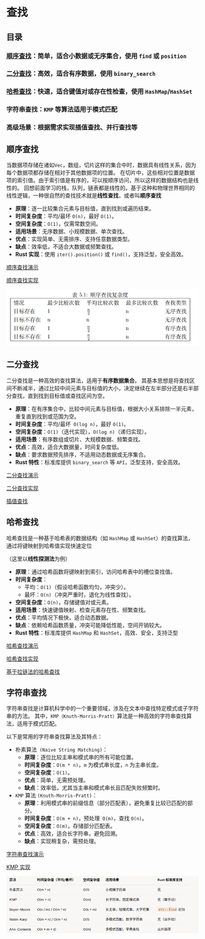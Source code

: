 # 查找

## 目录
 ### [顺序查找](#顺序查找)：简单，适合小数据或无序集合，使用 `find` 或 `position`
 ### [二分查找](#二分查找)：高效，适合有序数据，使用 `binary_search`
 ### [哈希查找](#哈希查找)：快速，适合键值对或存在性检查，使用 `HashMap`/`HashSet`
 ### 字符串查找：`KMP` 等算法适用于模式匹配
 ### 高级场景：根据需求实现插值查找、并行查找等

## 顺序查找

当数据项存储在诸如`Vec`，数组，切片这样的集合中时，数据具有线性关系，因为每个数据项都存储在相对于其他数据项的位置。
在切片中，这些相对位置是数据项的索引值。由于索引值是有序的，可以按顺序访问，所以这样的数据结构也是线性的。
回想前面学习的栈，队列，链表都是线性的。基于这种和物理世界相同的线性逻辑，一种很自然的查找技术就是**线性查找**，或者叫**顺序查找**

- **原理**：逐一比较集合元素与目标值，直到找到或遍历结束。
- **时间复杂度**：平均/最坏 `O(n)`，最好 `O(1)`。
- **空间复杂度**：`O(1)`，仅需常数空间。
- **适用场景**：无序数据、小规模数据、单次查找。
- **优点**：实现简单、无需排序、支持任意数据类型。
- **缺点**：效率低，不适合大数据或频繁查找。
- **Rust 实现**：使用 `iter().position()` 或 `find()`，支持泛型，安全高效。

[顺序查找演示](./data_struct/search_algorithm/src/sequential_search_example.rs)

[顺序查找实现](./data_struct/search_algorithm/src/sequential_search_achieve.rs)


![顺序查找复杂度.png](image/查找算法/img.png)

## 二分查找
二分查找是一种高效的查找算法，适用于**有序数据集合**。
其基本思想是将查找区间不断减半，通过比较中间元素与目标值的大小，决定继续在左半部分还是右半部分查找，直到找到目标值或查找区间为空。

- **原理**：在有序集合中，比较中间元素与目标值，根据大小关系排除一半元素，重复直到找到或范围为空。
- **时间复杂度**：平均/最坏` O(log n)`，最好 `O(1)`。
- **空间复杂度**：`O(1)`（迭代实现），`O(log n)`（递归实现）。
- **适用场景**：有序数组或切片、大规模数据、频繁查找。
- **优点**：高效，适合大数据量，时间复杂度低。
- **缺点**：要求数据预先排序，不适用动态数据或无序集合。
- **Rust 特性**：标准库提供 `binary_search` 等 `API`，泛型支持，安全高效。

[二分查找演示](./data_struct/search_algorithm/src/binary_search_example.rs)

[二分查找实现](./data_struct/search_algorithm/src/binary_search_achieve.rs)

[插值查找](./data_struct/search_algorithm/src/interpolation_search.rs)

## 哈希查找
哈希查找是一种基于哈希表的数据结构（如 `HashMap` 或 `HashSet`）的查找算法，通过将键映射到哈希值实现快速定位

（这里以**线性探测法**为例）

- **原理**：通过哈希函数将键映射到索引，访问哈希表中的槽位查找值。
- **时间复杂度**：
  - 平均：`O(1)`（假设哈希函数均匀，冲突少）。
  - 最坏：`O(n)`（冲突严重时，退化为线性查找）。
- **空间复杂度**：`O(n)`，存储键值对或元素。
- **适用场景**：快速键值映射、检查元素存在性、频繁查找。
- **优点**：平均情况下极快，适合动态数据。
- **缺点**：依赖哈希函数质量，冲突可能降低性能，空间开销较大。
- **Rust 特性**：标准库提供 `HashMap` 和 `HashSet`，高效、安全，支持泛型

[哈希查找演示](./data_struct/search_algorithm/src/hash_search_example.rs)

[哈希查找实现](./data_struct/search_algorithm/src/hash_search_achieve.rs)

[基于拉链法的哈希查找](./data_struct/search_algorithm/src/chaining_hash_search.rs)

## 字符串查找
字符串查找是计算机科学中的一个重要领域，涉及在文本中查找特定模式或子字符串的方法。
其中，`KMP（Knuth-Morris-Pratt）`算法是一种高效的字符串查找算法，适用于模式匹配。

以下是常用的字符串查找算法及其特点：

- 朴素算法` (Naive String Matching)`：
  - **原理**：逐位比较主串和模式串的所有可能位置。
  - **时间复杂度**：`O(m * n)`，`m` 为模式串长度，`n` 为主串长度。
  - **空间复杂度**：`O(1)`。
  - **优点**：简单，无需预处理。
  - **缺点**：效率低，尤其当主串和模式串长且匹配失败频繁时。
- `KMP` 算法 `(Knuth-Morris-Pratt)`：
  - **原理**：利用模式串的前缀信息（部分匹配表），避免重复比较已匹配的部分。
  - **时间复杂度**：`O(m + n)`，预处理` O(m)`，查找 `O(n)`。
  - **空间复杂度**：`O(m)`，存储部分匹配表。
  - **优点**：高效，适合长字符串，避免回溯。
  - **缺点**：实现稍复杂，需预处理。

[字符串查找演示](./data_struct/search_algorithm/src/string_search_example.rs)

[KMP 实现](./data_struct/search_algorithm/src/kmp_search.rs)

![常见字符串查找算法复杂度.png](image/查找算法/string_search.png)